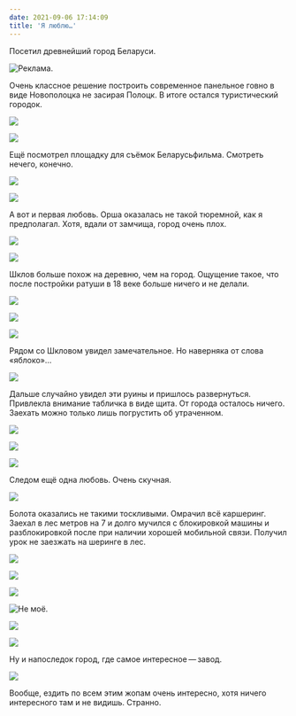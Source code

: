```yaml
---
date: 2021-09-06 17:14:09
title: 'Я люблю…'
---
```


Посетил древнейший город Беларуси.

![Реклама.](IMG_0982.jpg)

Очень классное решение построить современное панельное говно в виде Новополоцка не засирая Полоцк. В
итоге остался туристический городок.

![](IMG_0985.jpg)

![](IMG_0996.jpg)

Ещё посмотрел площадку для съёмок Беларусьфильма. Смотреть нечего, конечно.

![](IMG_1132.jpg)

![](IMG_1133.jpg)

А вот и первая любовь. Орша оказалась не такой тюремной, как я предполагал. Хотя, вдали от замчища,
город очень плох.

![](IMG_1199.jpg)

![](IMG_1200.jpg)

Шклов больше похож на деревню, чем на город. Ощущение такое, что после постройки ратуши в 18 веке
больше ничего и не делали.

![](IMG_1223.jpg)

![](IMG_1220.jpg)

![](IMG_1217.jpg)

Рядом со Шкловом увидел замечательное. Но наверняка от слова «яблоко»…

![](IMG_1233.jpg)

Дальше случайно увидел эти руины и пришлось развернуться. Привлекла внимание табличка в виде щита.
От города осталось ничего. Заехать можно только лишь погрустить об утраченном.

![](IMG_1262.jpg)

![](IMG_1260.jpg)

![](IMG_1280.jpg)

Следом ещё одна любовь. Очень скучная.

![](IMG_1284.jpg)

Болота оказались не такими тоскливыми. Омрачил всё каршеринг. Заехал в лес метров на 7 и долго
мучился с блокировкой машины и разблокировкой после при наличии хорошей мобильной связи. Получил
урок не заезжать на шеринге в лес.

![](IMG_1286.jpg)

![](IMG_1297.jpg)

![](IMG_1298.jpg)

![Не моё.](IMG_1302.jpg)

![](IMG_1303.jpg)

![](IMG_1305.jpg)

Ну и напоследок город, где самое интересное — завод.

![](IMG_1315.jpg)

Вообще, ездить по всем этим жопам очень интересно, хотя ничего интересного там и не видишь. Странно.

